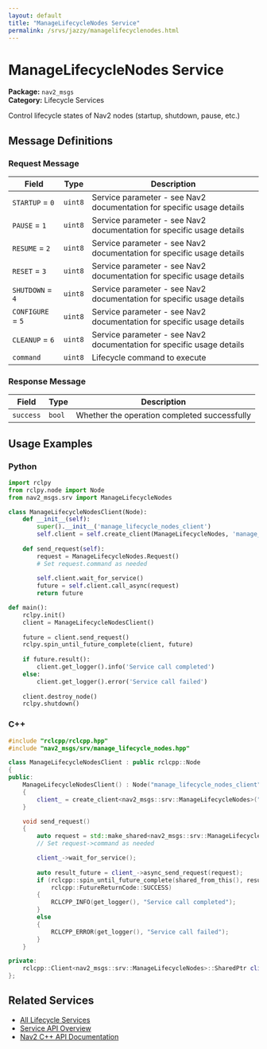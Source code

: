 ```yaml
---
layout: default
title: "ManageLifecycleNodes Service"
permalink: /srvs/jazzy/managelifecyclenodes.html
---
```


# ManageLifecycleNodes Service

**Package:** `nav2_msgs`  
**Category:** Lifecycle Services

Control lifecycle states of Nav2 nodes (startup, shutdown, pause, etc.)

## Message Definitions

### Request Message

| Field | Type | Description |
|-------|------|-------------|
| `STARTUP` = `0` | `uint8` | Service parameter - see Nav2 documentation for specific usage details |
| `PAUSE` = `1` | `uint8` | Service parameter - see Nav2 documentation for specific usage details |
| `RESUME` = `2` | `uint8` | Service parameter - see Nav2 documentation for specific usage details |
| `RESET` = `3` | `uint8` | Service parameter - see Nav2 documentation for specific usage details |
| `SHUTDOWN` = `4` | `uint8` | Service parameter - see Nav2 documentation for specific usage details |
| `CONFIGURE` = `5` | `uint8` | Service parameter - see Nav2 documentation for specific usage details |
| `CLEANUP` = `6` | `uint8` | Service parameter - see Nav2 documentation for specific usage details |
| `command` | `uint8` | Lifecycle command to execute |


### Response Message

| Field | Type | Description |
|-------|------|-------------|
| `success` | `bool` | Whether the operation completed successfully |



## Usage Examples

### Python

```python
import rclpy
from rclpy.node import Node
from nav2_msgs.srv import ManageLifecycleNodes

class ManageLifecycleNodesClient(Node):
    def __init__(self):
        super().__init__('manage_lifecycle_nodes_client')
        self.client = self.create_client(ManageLifecycleNodes, 'manage_lifecycle_nodes')
        
    def send_request(self):
        request = ManageLifecycleNodes.Request()
        # Set request.command as needed
        
        self.client.wait_for_service()
        future = self.client.call_async(request)
        return future

def main():
    rclpy.init()
    client = ManageLifecycleNodesClient()
    
    future = client.send_request()
    rclpy.spin_until_future_complete(client, future)
    
    if future.result():
        client.get_logger().info('Service call completed')
    else:
        client.get_logger().error('Service call failed')
        
    client.destroy_node()
    rclpy.shutdown()
```

### C++

```cpp
#include "rclcpp/rclcpp.hpp"
#include "nav2_msgs/srv/manage_lifecycle_nodes.hpp"

class ManageLifecycleNodesClient : public rclcpp::Node
{
public:
    ManageLifecycleNodesClient() : Node("manage_lifecycle_nodes_client")
    {
        client_ = create_client<nav2_msgs::srv::ManageLifecycleNodes>("manage_lifecycle_nodes");
    }

    void send_request()
    {
        auto request = std::make_shared<nav2_msgs::srv::ManageLifecycleNodes::Request>();
        // Set request->command as needed

        client_->wait_for_service();
        
        auto result_future = client_->async_send_request(request);
        if (rclcpp::spin_until_future_complete(shared_from_this(), result_future) ==
            rclcpp::FutureReturnCode::SUCCESS)
        {
            RCLCPP_INFO(get_logger(), "Service call completed");
        }
        else
        {
            RCLCPP_ERROR(get_logger(), "Service call failed");
        }
    }

private:
    rclcpp::Client<nav2_msgs::srv::ManageLifecycleNodes>::SharedPtr client_;
};
```

## Related Services

- [All Lifecycle Services](/srvs/jazzy/index.html#lifecycle-services)
- [Service API Overview](/srvs/jazzy/index.html)
- [Nav2 C++ API Documentation](/jazzy/html/index.html)
